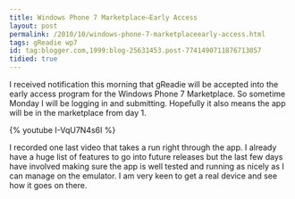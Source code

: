 ```yaml
---
title: Windows Phone 7 Marketplace–Early Access
layout: post
permalink: /2010/10/windows-phone-7-marketplaceearly-access.html
tags: gReadie wp7
id: tag:blogger.com,1999:blog-25631453.post-7741490711876713057
tidied: true
---
```



I received notification this morning that gReadie will be accepted into the early access program for the Windows Phone 7 Marketplace. So sometime Monday I will be logging in and submitting. Hopefully it also means the app will be in the marketplace from day 1.

{% youtube I-VqU7N4s6I %}

I recorded one last video that takes a run right through the app. I already have a huge list of features to go into future releases but the last few days have involved making sure the app is well tested and running as nicely as I can manage on the emulator. I am very keen to get a real device and see how it goes on there.

